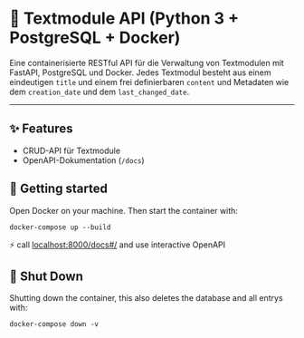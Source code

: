 # 🧩 Textmodule API (Python 3 + PostgreSQL + Docker)

Eine containerisierte RESTful API für die Verwaltung von Textmodulen mit FastAPI, PostgreSQL und Docker. 
Jedes Textmodul besteht aus einem eindeutigen `title` und einem frei definierbaren `content` und Metadaten wie dem `creation_date` und dem `last_changed_date`.

---
## ✨ Features

- CRUD-API für Textmodule
- OpenAPI-Dokumentation (`/docs`)

## 🚀 Getting started
Open Docker on your machine.
Then start the container with: 

``` docker-compose up --build ```

⚡ call [localhost:8000/docs#/](http://localhost:8000/docs#/) and use interactive OpenAPI

## 🛑 Shut Down

Shutting down the container, this also deletes the database and all entrys with:

``` docker-compose down -v ```




